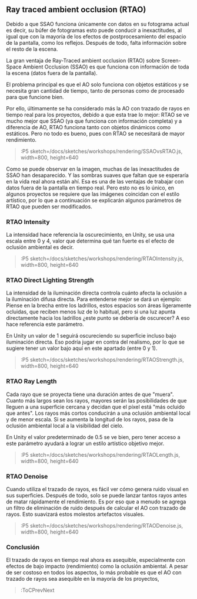 ## Ray traced ambient occlusion (RTAO)

Debido a que SSAO funciona únicamente con datos en su fotograma actual es decir, su búfer de fotogramas esto puede conducir a inexactitudes, al igual que con la mayoría de los efectos de postprocesamiento del espacio de la pantalla, como los reflejos. Después de todo, falta información sobre el resto de la escena.

La gran ventaja de Ray-Traced ambient occlusion (RTAO) sobre Screen-Space Ambient Occlusion (SSAO) es que funciona con información de toda la escena (datos fuera de la pantalla).

El problema principal es que el AO solo funciona con objetos estáticos y se necesita gran cantidad de tiempo, tanto de personas como de procesado para que funcione bien.

Por ello, últimamente se ha considerado más la AO con trazado de rayos en tiempo real para los proyectos, debido a que esta trae lo mejor: RTAO se ve mucho mejor que SSAO (ya que funciona con información completa) y a diferencia de AO, RTAO funciona tanto con objetos dinámicos como estáticos. Pero no todo es bueno, pues con RTAO se necesitará de mayor rendimiento.

> :P5 sketch=/docs/sketches/workshops/rendering/SSAOvsRTAO.js, width=800, height=640

Como se puede observar en la imagen, muchas de las inexactitudes de SSAO han desaparecido. Y las sombras suaves que faltan que se esperaría en la vida real ahora están ahí. Esa es una de las ventajas de trabajar con datos fuera de la pantalla en tiempo real. Pero esto no es lo único, en algunos proyectos se requiere que las imágenes coincidan con el estilo artístico, por lo que a continuación se explicarán algunos parámetros de RTAO que pueden ser  modificados.

### RTAO Intensity

La intensidad hace referencia la oscurecimiento, en Unity, se usa una escala entre 0 y 4, valor que determina qué tan fuerte es el efecto de oclusión ambiental es decir.

> :P5 sketch=/docs/sketches/workshops/rendering/RTAOIntensity.js, width=800, height=640

### RTAO Direct Lighting Strength

La intensidad de la iluminación directa controla cuánto afecta la oclusión a la iluminación difusa directa. Para entenderse mejor se dará un ejemplo:
Piense en la brecha entre los ladrillos, estos espacios son áreas ligeramente ocluidas, que reciben menos luz de lo habitual, pero si una luz apunta directamente hacia los ladrillos ¿este punto se debería de oscurecer? A eso hace referencia este parámetro.

En Unity un valor de 1 seguirá oscureciendo su superficie incluso bajo iluminación directa. Eso podría jugar en contra del realismo, por lo que se sugiere tener un valor bajo aquí en este apartado (entre 0 y 1).

> :P5 sketch=/docs/sketches/workshops/rendering/RTAOStrength.js, width=800, height=640

### RTAO Ray Length

Cada rayo que se proyecta tiene una duración antes de que "muera". Cuanto más largos sean los rayos, mayores serán las posibilidades de que lleguen a una superficie cercana y decidan que el píxel está "más ocluido que antes". Los rayos más cortos conducirán a una oclusión ambiental local y de menor escala. Si se aumenta la longitud de los rayos, pasa de la oclusión ambiental local a la visibilidad del cielo.

En Unity el valor predeterminado de 0.5 se ve bien, pero tener acceso a este parámetro ayudará a lograr un estilo artístico objetivo mejor.

> :P5 sketch=/docs/sketches/workshops/rendering/RTAOLength.js, width=800, height=640

### RTAO Denoise

Cuando utiliza el trazado de rayos, es fácil ver cómo genera ruido visual en sus superficies. Después de todo, solo se puede lanzar tantos rayos antes de matar rápidamente el rendimiento. Es por eso que a menudo se agrega un filtro de eliminación de ruido después de calcular el AO con trazado de rayos. Esto suavizará estos molestos artefactos visuales.

> :P5 sketch=/docs/sketches/workshops/rendering/RTAODenoise.js, width=800, height=640


### Conclusión

El trazado de rayos en tiempo real ahora es asequible, especialmente con efectos de bajo impacto (rendimiento) como la oclusión ambiental. A pesar de ser costoso en todos los aspectos, lo más probable es que el AO con trazado de rayos sea asequible en la mayoría de los proyectos,

> :ToCPrevNext